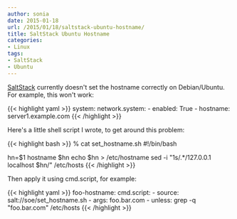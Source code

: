 ```yaml
---
author: sonia
date: 2015-01-18
url: /2015/01/18/saltstack-ubuntu-hostname/
title: SaltStack Ubuntu Hostname
categories:
- Linux
tags:
- SaltStack
- Ubuntu
---
```


[SaltStack](http://docs.saltstack.com/en/latest/ref/states/all/salt.states.network.html) currently doesn't set the hostname correctly on Debian/Ubuntu. For example, this won't work:

<!--more-->

{{< highlight yaml >}}
system:
    network.system:
      - enabled: True
      - hostname: server1.example.com
{{< /highlight >}}

Here's a little shell script I wrote, to get around this problem:

{{< highlight bash >}}
% cat set_hostname.sh 
#!/bin/bash

hn=$1
hostname $hn
echo $hn > /etc/hostname
sed -i "1s/.*/127.0.0.1 localhost $hn/" /etc/hosts
{{< /highlight >}}

Then apply it using cmd.script, for example:

{{< highlight yaml >}}
foo-hostname:
  cmd.script:
    - source: salt://soe/set_hostname.sh
    - args: foo.bar.com
    - unless: grep -q "foo.bar.com" /etc/hosts
{{< /highlight >}}
